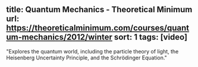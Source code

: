 title: Quantum Mechanics - Theoretical Minimum
url: https://theoreticalminimum.com/courses/quantum-mechanics/2012/winter
sort: 1
tags: [video]
---
"Explores the quantum world, including the particle theory of light, the Heisenberg Uncertainty Principle, and the Schrödinger Equation."
